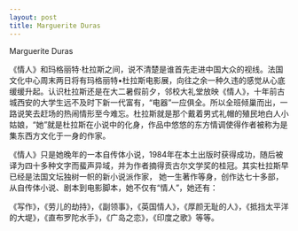 ```yaml
---
layout: post
title: Marguerite Duras
---
```


Marguerite Duras

《情人》和玛格丽特·杜拉斯之间，说不清楚是谁首先走进中国大众的视线。法国文化中心周末两日将有玛格丽特•杜拉斯电影展，向往之余一种久违的感觉从心底缓缓升起。认识杜拉斯还是在大二暑假前夕，邻校大礼堂放映《情人》，十年前古城西安的大学生远不及时下新一代富有，“电器”一应俱全。所以全班倾巢而出，一路说笑去赶场的热闹情形至今难忘。杜拉斯就是那个戴着男式礼帽的殖民地白人小姑娘，“她”就是杜拉斯在小说中的化身，作品中悠悠的东方情调使得作者被称为是集东西方文化于一身的作家。

《情人》只是她晚年的一本自传体小说，1984年在本土出版时获得成功，随后被译为四十多种文字而蜚声异域，并为作者摘得贡古尔文学奖的桂冠。其实杜拉斯早已经是法国文坛独树一帜的新小说派作家， 她一生著作等身，创作达七十多部，从自传体小说、剧本到电影脚本，她不仅有“情人”，她还有：

《写作》，《劳儿的劫持》，《副领事》，《英国情人》，《厚颜无耻的人》，《抵挡太平洋的大堤》，《直布罗陀水手》，《广岛之恋》，《印度之歌》等等。

